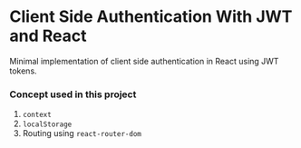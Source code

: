 # Client Side Authentication With JWT and React

Minimal implementation of client side authentication in React using JWT tokens.

### Concept used in this project

1. `context`
2. `localStorage`
3. Routing using `react-router-dom`